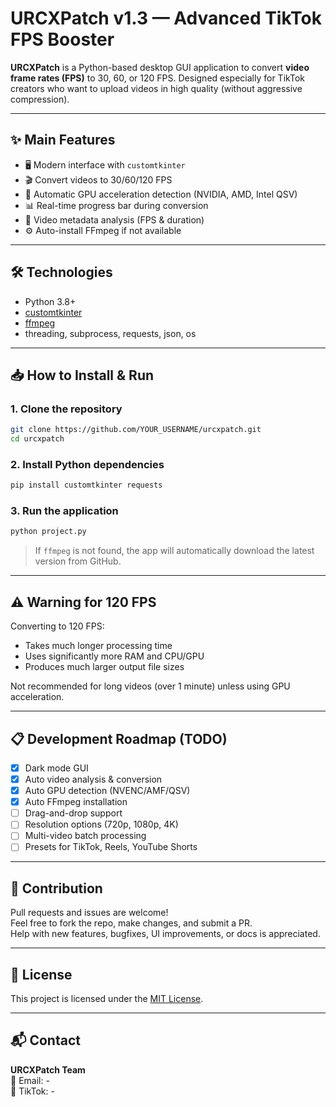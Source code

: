 # URCXPatch v1.3 — Advanced TikTok FPS Booster

**URCXPatch** is a Python-based desktop GUI application to convert **video frame rates (FPS)** to 30, 60, or 120 FPS. Designed especially for TikTok creators who want to upload videos in high quality (without aggressive compression).

---

## ✨ Main Features

- 🖥️ Modern interface with `customtkinter`
- 🎬 Convert videos to 30/60/120 FPS
- 🚀 Automatic GPU acceleration detection (NVIDIA, AMD, Intel QSV)
- 📊 Real-time progress bar during conversion
- 📂 Video metadata analysis (FPS & duration)
- ⚙️ Auto-install FFmpeg if not available

---

## 🛠️ Technologies

- Python 3.8+
- [customtkinter](https://github.com/TomSchimansky/CustomTkinter)
- [ffmpeg](https://ffmpeg.org/)
- threading, subprocess, requests, json, os

---

## 📥 How to Install & Run

### 1. Clone the repository

```bash
git clone https://github.com/YOUR_USERNAME/urcxpatch.git
cd urcxpatch
```

### 2. Install Python dependencies

```bash
pip install customtkinter requests
```

### 3. Run the application

```bash
python project.py
```

> If `ffmpeg` is not found, the app will automatically download the latest version from GitHub.

---

## ⚠️ Warning for 120 FPS

Converting to 120 FPS:
- Takes much longer processing time
- Uses significantly more RAM and CPU/GPU
- Produces much larger output file sizes

Not recommended for long videos (over 1 minute) unless using GPU acceleration.

---

## 📋 Development Roadmap (TODO)

- [x] Dark mode GUI
- [x] Auto video analysis & conversion
- [x] Auto GPU detection (NVENC/AMF/QSV)
- [x] Auto FFmpeg installation
- [ ] Drag-and-drop support
- [ ] Resolution options (720p, 1080p, 4K)
- [ ] Multi-video batch processing
- [ ] Presets for TikTok, Reels, YouTube Shorts

---

## 🤝 Contribution

Pull requests and issues are welcome!  
Feel free to fork the repo, make changes, and submit a PR.  
Help with new features, bugfixes, UI improvements, or docs is appreciated.

---

## 📄 License

This project is licensed under the [MIT License](LICENSE).

---

## 📬 Contact

**URCXPatch Team**  
📧 Email: -  
📱 TikTok: -
